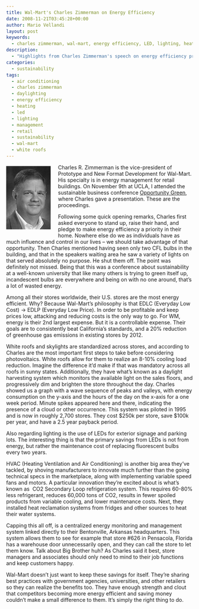 ```yaml
---
title: Wal-Mart's Charles Zimmerman on Energy Efficiency
date: 2008-11-21T03:45:28+00:00
author: Mario Vellandi
layout: post
keywords:
  - charles zimmerman, wal-mart, energy efficiency, LED, lighting, heating, air conditioning, white roofs, daylighting, retail, management
description:
  - "Highlights from Charles Zimmerman's speech on energy efficiency programs at Wal-Mart stores. Includes white roofs, daylight harvesting, LEDs, HVACs, and more."
categories:
  - sustainability
tags:
  - air conditioning
  - charles zimmerman
  - daylighting
  - energy efficiency
  - heating
  - led
  - lighting
  - management
  - retail
  - sustainability
  - wal-mart
  - white roofs
---
```

<img class="alignleft size-full wp-image-335" style="margin:5px 20px 10px 0; float: left;" title="portrait-walmart-charleszimmerman" src="../images/wp-content/uploads/2008/11/portrait-walmart-charleszimmerman.jpg" alt="charles zimmerman wal-mart" width="120" height="171" />Charles R. Zimmerman is the vice-president of Prototype and New Format Development for Wal-Mart. His specialty is in energy management for retail buildings. On November 9th at UCLA, I attended the sustainable business conference <a rel="nofollow" href="http://www.opportunitygreen.com">Opportunity Green</a>, where Charles gave a presentation. These are the proceedings.

Following some quick opening remarks, Charles first asked everyone to stand up, raise their hand, and pledge to make energy efficiency a priority in their home. Nowhere else do we as individuals have as much influence and control in our lives &#8211; we should take advantage of that opportunity. Then Charles mentioned having seen only two CFL bulbs in the building, and that in the speakers waiting area he saw a variety of lights on that served absolutely no purpose. He shut them off. The point was definitely not missed. Being that this was a conference about sustainability at a well-known university that like many others is trying to green itself up, incandescent bulbs are everywhere and being on with no one around, that&#8217;s a lot of wasted energy.

Among all their stores worldwide, their U.S. stores are the most energy efficient. Why? Because Wal-Mart&#8217;s philosophy is that EDLC (Everyday Low Cost) -> EDLP (Everyday Low Price). In order to be profitable and keep prices low, attacking and reducing costs is the only way to go. For WM, energy is their 2nd largest expense. But it is a controllable expense. Their goals are to consistently beat California&#8217;s standards, and a 20% reduction of greenhouse gas emissions in existing stores by 2012.

White roofs and skylights are standardized across stores, and according to Charles are the most important first steps to take before considering photovoltaics. White roofs allow for them to realize an 8-10% cooling load reduction. Imagine the difference it&#8217;d make if that was mandatory across all roofs in sunny states. Additionally, they have what&#8217;s known as a daylight harvesting system which monitors the available light on the sales floors, and progressively dim and brighten the store throughout the day. Charles showed us a graph with a wave sequence of peaks and valleys, with energy consumption on the y-axis and the hours of the day on the x-axis for a one week period. Minute spikes appeared here and there, indicating the presence of a cloud or other occurrence. This system was piloted in 1995 and is now in roughly 2,700 stores. They cost $250k per store, save $100k per year, and have a 2.5 year payback period.

Also regarding lighting is the use of LEDs for exterior signage and parking lots. The interesting thing is that the primary savings from LEDs is not from energy, but rather the maintenance cost of replacing fluorescent bulbs every two years.

HVAC (Heating Ventilation and Air Conditioning) is another big area they&#8217;ve tackled, by shoving manufacturers to innovate much further than the going technical specs in the marketplace, along with implementing variable speed fans and motors. A particular innovation they&#8217;re excited about is what&#8217;s known as  CO2 Secondary Loop refrigeration system. This requires 60-80% less refrigerant, reduces 60,000 tons of CO2, results in fewer spoiled products from variable cooling, and lower maintenance costs. Next, they installed heat reclamation systems from fridges and other sources to heat their water systems.

Capping this all off, is a centralized energy monitoring and management system linked directly to their Bentonville, Arkansas headquarters. This system allows them to see for example that store #626 in Pensacola, Florida has a warehouse door unnecessarily open, and they can call the store to let them know. Talk about Big Brother huh? As Charles said it best, store managers and associates should only need to mind to their job functions and keep customers happy.

Wal-Mart doesn&#8217;t just want to keep these savings for itself. They&#8217;re sharing best practices with government agencies, universities, and other retailers so they can realize the benefits too. They have enough strength and clout that competitors becoming more energy efficient and saving money couldn&#8217;t make a small difference to them. It&#8217;s simply the right thing to do.
